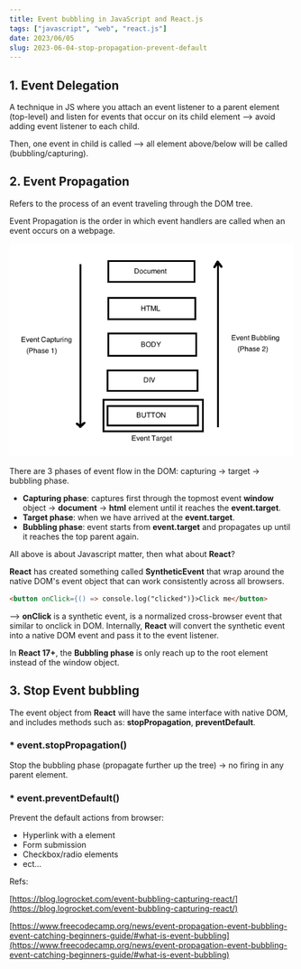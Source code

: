 ```yaml
---
title: Event bubbling in JavaScript and React.js
tags: ["javascript", "web", "react.js"]
date: 2023/06/05
slug: 2023-06-04-stop-propagation-prevent-default
---
```


## 1. Event Delegation

A technique in JS where you attach an event listener to a parent element (top-level) and listen for events that occur on its child element --> avoid adding event listener to each child.

Then, one event in child is called --> all element above/below will be called (bubbling/capturing).

## 2. Event Propagation

Refers to the process of an event traveling through the DOM tree.

Event Propagation is the order in which event handlers are called when an event occurs on a webpage.

![Event Propagation](https://raw.githubusercontent.com/southxzx/handbook/main/_posts/everyday/_meta/event-propagation.png)

There are 3 phases of event flow in the DOM: capturing -> target -> bubbling phase.

- **Capturing phase**: captures first through the topmost event **window** object -> **document** -> **html** element until it reaches the **event.target**.
- **Target phase**: when we have arrived at the **event.target**.
- **Bubbling phase**: event starts from **event.target** and propagates up until it reaches the top parent again.

All above is about Javascript matter, then what about **React**?

**React** has created something called **SyntheticEvent** that wrap around the native DOM's event object that can work consistently across all browsers.

```html
<button onClick={() => console.log("clicked")}>Click me</button>
```

--> **onClick** is a synthetic event, is a normalized cross-browser event that similar to onclick in DOM. Internally, **React** will convert the synthetic event into a native DOM event and pass it to the event listener.

In **React 17+**, the **Bubbling phase** is only reach up to the root element instead of the window object.

## 3. Stop Event bubbling

The event object from **React** will have the same interface with native DOM, and includes methods such as: **stopPropagation**, **preventDefault**.

### \* event.stopPropagation()

Stop the bubbling phase (propagate further up the tree) -> no firing in any parent element.

### \* event.preventDefault()

Prevent the default actions from browser:

- Hyperlink with a element
- Form submission
- Checkbox/radio elements
- ect...

Refs:

[https://blog.logrocket.com/event-bubbling-capturing-react/](https://blog.logrocket.com/event-bubbling-capturing-react/)

[https://www.freecodecamp.org/news/event-propagation-event-bubbling-event-catching-beginners-guide/#what-is-event-bubbling](https://www.freecodecamp.org/news/event-propagation-event-bubbling-event-catching-beginners-guide/#what-is-event-bubbling)
